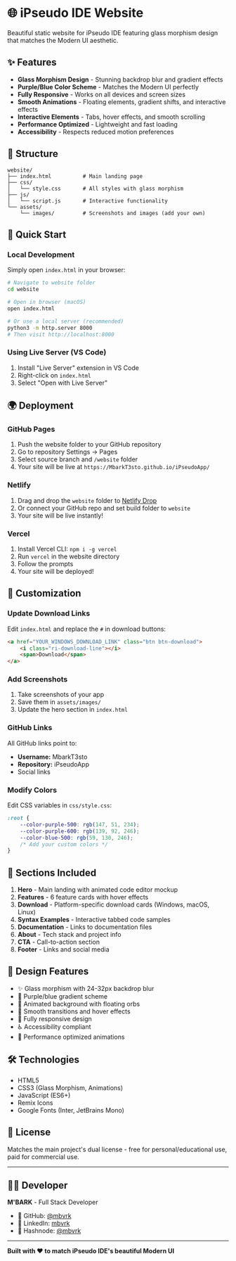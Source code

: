 # 🌐 iPseudo IDE Website

Beautiful static website for iPseudo IDE featuring glass morphism design that matches the Modern UI aesthetic.

## ✨ Features

- **Glass Morphism Design** - Stunning backdrop blur and gradient effects
- **Purple/Blue Color Scheme** - Matches the Modern UI perfectly
- **Fully Responsive** - Works on all devices and screen sizes
- **Smooth Animations** - Floating elements, gradient shifts, and interactive effects
- **Interactive Elements** - Tabs, hover effects, and smooth scrolling
- **Performance Optimized** - Lightweight and fast loading
- **Accessibility** - Respects reduced motion preferences

## 📁 Structure

```
website/
├── index.html          # Main landing page
├── css/
│   └── style.css       # All styles with glass morphism
├── js/
│   └── script.js       # Interactive functionality
└── assets/
    └── images/         # Screenshots and images (add your own)
```

## 🚀 Quick Start

### Local Development

Simply open `index.html` in your browser:

```bash
# Navigate to website folder
cd website

# Open in browser (macOS)
open index.html

# Or use a local server (recommended)
python3 -m http.server 8000
# Then visit http://localhost:8000
```

### Using Live Server (VS Code)

1. Install "Live Server" extension in VS Code
2. Right-click on `index.html`
3. Select "Open with Live Server"

## 🌍 Deployment

### GitHub Pages

1. Push the website folder to your GitHub repository
2. Go to repository Settings → Pages
3. Select source branch and `/website` folder
4. Your site will be live at `https://MbarkT3sto.github.io/iPseudoApp/`

### Netlify

1. Drag and drop the `website` folder to [Netlify Drop](https://app.netlify.com/drop)
2. Or connect your GitHub repo and set build folder to `website`
3. Your site will be live instantly!

### Vercel

1. Install Vercel CLI: `npm i -g vercel`
2. Run `vercel` in the website directory
3. Follow the prompts
4. Your site will be deployed!

## 🎨 Customization

### Update Download Links

Edit `index.html` and replace the `#` in download buttons:

```html
<a href="YOUR_WINDOWS_DOWNLOAD_LINK" class="btn btn-download">
    <i class="ri-download-line"></i>
    <span>Download</span>
</a>
```

### Add Screenshots

1. Take screenshots of your app
2. Save them in `assets/images/`
3. Update the hero section in `index.html`

### GitHub Links

All GitHub links point to:
- **Username:** MbarkT3sto
- **Repository:** iPseudoApp
- Social links

### Modify Colors

Edit CSS variables in `css/style.css`:

```css
:root {
    --color-purple-500: rgb(147, 51, 234);
    --color-purple-600: rgb(139, 92, 246);
    --color-blue-500: rgb(59, 130, 246);
    /* Add your custom colors */
}
```

## 📱 Sections Included

1. **Hero** - Main landing with animated code editor mockup
2. **Features** - 6 feature cards with hover effects
3. **Download** - Platform-specific download cards (Windows, macOS, Linux)
4. **Syntax Examples** - Interactive tabbed code samples
5. **Documentation** - Links to documentation files
6. **About** - Tech stack and project info
7. **CTA** - Call-to-action section
8. **Footer** - Links and social media

## 🎯 Design Features

- ✨ Glass morphism with 24-32px backdrop blur
- 🌈 Purple/blue gradient scheme
- 🎨 Animated background with floating orbs
- 💫 Smooth transitions and hover effects
- 📱 Fully responsive design
- ♿ Accessibility compliant
- 🚀 Performance optimized animations

## 🛠️ Technologies

- HTML5
- CSS3 (Glass Morphism, Animations)
- JavaScript (ES6+)
- Remix Icons
- Google Fonts (Inter, JetBrains Mono)

## 📝 License

Matches the main project's dual license - free for personal/educational use, paid for commercial use.

---

## 👨‍💻 Developer

**M'BARK** - Full Stack Developer

- 🐙 GitHub: [@mbvrk](https://github.com/MbarkT3sto)
- 💼 LinkedIn: [mbvrk](https://linkedin.com/in/mbvrk)
- 📝 Hashnode: [@mbvrk](https://hashnode.com/@mbvrk)

---

**Built with ❤️ to match iPseudo IDE's beautiful Modern UI**

